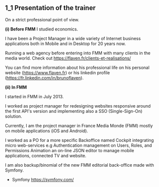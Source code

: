 ## 1_1 Presentation of the trainer 
On a strict professional point of view.

**(i) Before FMM**
I studied economics.

I have been a Project Manager in a wide variety of Internet business
applications both in Mobile and in Desktop for 20 years now. 

Running a web agency before entering into FMM with many clients in the media world. Check out https://flaven.fr/clients-et-realisations/

You can find more information about his professional life on his personal website (https://www.flaven.fr) or his linkedin profile (https://fr.linkedin.com/in/brunoflaven). 

**(ii) In FMM**

I started in FMM in July 2013.

I worked as project manager for redesigning websites responsive around the first API's version and implementing also a SSO (Single-Sign-On) solution.

Currently, I am the project manager in France Media Monde (FMM) mostly on mobile applications (iOS and Android). 

I worked as a PO for a more specific Backoffice named Cockpit integrating micro web-services e.g  Authentication management on Users, Roles, and Permissions Animation an on-line JSON editor to manage mobile applications, connected TV and website.


I am also backup/binomial of the new FMM editorial back-office made with Symfony.

- Symfony
https://symfony.com/




